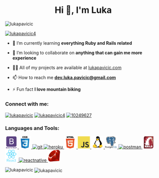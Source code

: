 <h1 align="center">Hi 👋, I'm Luka</h1>

<p align="left"> <img src="https://komarev.com/ghpvc/?username=lukapavicic&label=Profile%20views&color=0e75b6&style=flat" alt="lukapavicic" /> </p>

<p align="left"> <a href="https://twitter.com/lukapavicic4" target="blank"><img src="https://img.shields.io/twitter/follow/lukapavicic4?logo=twitter&style=for-the-badge" alt="lukapavicic4" /></a> </p>

- 🌱 I’m currently learning **everything Ruby and Rails related**

- 👯 I’m looking to collaborate on **anything that can gain me more experience**

- 👨‍💻 All of my projects are available at [lukapavicic.com](lukapavicic.com)

- 📫 How to reach me **dev.luka.pavicic@gmail.com**

- ⚡ Fun fact **I love mountain biking**

<h3 align="left">Connect with me:</h3>
<p align="left">
<a href="https://dev.to/lukapavicic" target="blank"><img align="center" src="https://cdn.jsdelivr.net/npm/simple-icons@3.0.1/icons/dev-dot-to.svg" alt="lukapavicic" height="30" width="40" /></a>
<a href="https://twitter.com/lukapavicic4" target="blank"><img align="center" src="https://cdn.jsdelivr.net/npm/simple-icons@3.0.1/icons/twitter.svg" alt="lukapavicic4" height="30" width="40" /></a>
<a href="https://stackoverflow.com/users/10249627" target="blank"><img align="center" src="https://cdn.jsdelivr.net/npm/simple-icons@3.0.1/icons/stackoverflow.svg" alt="10249627" height="30" width="40" /></a>
</p>

<h3 align="left">Languages and Tools:</h3>
<p align="left"> <a href="https://getbootstrap.com" target="_blank"> <img src="https://raw.githubusercontent.com/devicons/devicon/master/icons/bootstrap/bootstrap-plain-wordmark.svg" alt="bootstrap" width="40" height="40"/> </a> <a href="https://www.w3schools.com/css/" target="_blank"> <img src="https://raw.githubusercontent.com/devicons/devicon/master/icons/css3/css3-original-wordmark.svg" alt="css3" width="40" height="40"/> </a> <a href="https://git-scm.com/" target="_blank"> <img src="https://www.vectorlogo.zone/logos/git-scm/git-scm-icon.svg" alt="git" width="40" height="40"/> </a> <a href="https://heroku.com" target="_blank"> <img src="https://www.vectorlogo.zone/logos/heroku/heroku-icon.svg" alt="heroku" width="40" height="40"/> </a> <a href="https://www.w3.org/html/" target="_blank"> <img src="https://raw.githubusercontent.com/devicons/devicon/master/icons/html5/html5-original-wordmark.svg" alt="html5" width="40" height="40"/> </a> <a href="https://developer.mozilla.org/en-US/docs/Web/JavaScript" target="_blank"> <img src="https://raw.githubusercontent.com/devicons/devicon/master/icons/javascript/javascript-original.svg" alt="javascript" width="40" height="40"/> </a> <a href="https://www.linux.org/" target="_blank"> <img src="https://raw.githubusercontent.com/devicons/devicon/master/icons/linux/linux-original.svg" alt="linux" width="40" height="40"/> </a> <a href="https://www.postgresql.org" target="_blank"> <img src="https://raw.githubusercontent.com/devicons/devicon/master/icons/postgresql/postgresql-original-wordmark.svg" alt="postgresql" width="40" height="40"/> </a> <a href="https://postman.com" target="_blank"> <img src="https://www.vectorlogo.zone/logos/getpostman/getpostman-icon.svg" alt="postman" width="40" height="40"/> </a> <a href="https://rubyonrails.org" target="_blank"> <img src="https://raw.githubusercontent.com/devicons/devicon/master/icons/rails/rails-original-wordmark.svg" alt="rails" width="40" height="40"/> </a> <a href="https://reactjs.org/" target="_blank"> <img src="https://raw.githubusercontent.com/devicons/devicon/master/icons/react/react-original-wordmark.svg" alt="react" width="40" height="40"/> </a> <a href="https://reactnative.dev/" target="_blank"> <img src="https://reactnative.dev/img/header_logo.svg" alt="reactnative" width="40" height="40"/> </a> <a href="https://www.ruby-lang.org/en/" target="_blank"> <img src="https://raw.githubusercontent.com/devicons/devicon/master/icons/ruby/ruby-original.svg" alt="ruby" width="40" height="40"/> </a> </p>

<p><img align="left" src="https://github-readme-stats.vercel.app/api/top-langs?username=lukapavicic&show_icons=true&locale=en&layout=compact" alt="lukapavicic" /></p>

<p>&nbsp;<img align="center" src="https://github-readme-stats.vercel.app/api?username=lukapavicic&show_icons=true&locale=en" alt="lukapavicic" /></p>
